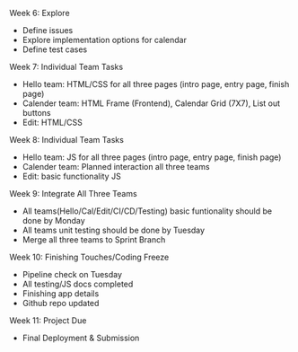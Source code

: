 Week 6: Explore
- Define issues
- Explore implementation options for calendar
- Define test cases

Week 7: Individual Team Tasks
- Hello team: HTML/CSS for all three pages (intro page, entry page, finish page)
- Calender team: HTML Frame (Frontend), Calendar Grid (7X7), List out buttons
- Edit: HTML/CSS

Week 8: Individual Team Tasks
- Hello team: JS for all three pages (intro page, entry page, finish page)
- Calender team: Planned interaction all three teams
- Edit: basic functionality JS

Week 9: Integrate All Three Teams
- All teams(Hello/Cal/Edit/CI/CD/Testing) basic funtionality should be done by Monday
- All teams unit testing should be done by Tuesday
- Merge all three teams to Sprint Branch

Week 10: Finishing Touches/Coding Freeze
- Pipeline check on Tuesday
- All testing/JS docs completed
- Finishing app details
- Github repo updated

Week 11: Project Due
- Final Deployment & Submission
